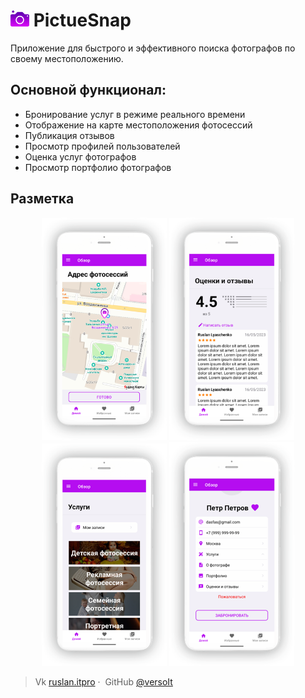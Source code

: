 <h1>
  <a href=""><img src="https://github.com/VersoIt/PictureSnap/blob/master/assets/logo.png?raw=true](https://github.com/VersoIt/PictureSnap/blob/master/assets/logo.png?raw=true" width="30" alt="PICTURESNAP"></a>
  PictueSnap
</h1>

Приложение для быстрого и эффективного поиска фотографов по своему местоположению.

## Основной функционал:

* Бронирование услуг в режиме реального времени
* Отображение на карте местоположения фотосессий
* Публикация отзывов
* Просмотр профилей пользователей
* Оценка услуг фотографов
* Просмотр портфолио фотографов

## Разметка

<p align="center">
<img src="assets/address.png" alt="PICTURESNAP" width="200">
<img src="assets/feedback.png" alt="PICTURESNAP" width="200">
<img src="assets/services.png" alt="PICTURESNAP" width="200">
<img src="assets/profile.png" alt="PICTURESNAP" width="200">
</p>

> Vk [ruslan.itpro](https://vk.com/ruslan.itpro)&nbsp;&middot;&nbsp;
> GitHub [@versoIt](https://github.com/versoit)